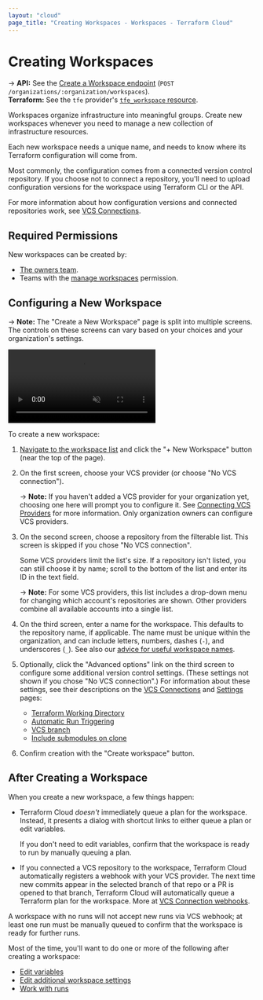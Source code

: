 ```yaml
---
layout: "cloud"
page_title: "Creating Workspaces - Workspaces - Terraform Cloud"
---
```


# Creating Workspaces

-> **API:** See the [Create a Workspace endpoint](../api/workspaces.html#create-a-workspace) (`POST /organizations/:organization/workspaces`). <br/>
**Terraform:** See the `tfe` provider's [`tfe_workspace` resource](/docs/providers/tfe/r/workspace.html).

Workspaces organize infrastructure into meaningful groups. Create new workspaces whenever you need to manage a new collection of infrastructure resources.

Each new workspace needs a unique name, and needs to know where its Terraform configuration will come from.

Most commonly, the configuration comes from a connected version control repository. If you choose not to connect a repository, you'll need to upload configuration versions for the workspace using Terraform CLI or the API.

For more information about how configuration versions and connected repositories work, see [VCS Connections](./vcs.html).

## Required Permissions

New workspaces can be created by:

- [The owners team](../users-teams-organizations/teams.html#the-owners-team).
- Teams with the [manage workspaces](../users-teams-organizations/permissions.html#manage-workspaces) permission.

## Configuring a New Workspace

[workdir]: ./settings.html#terraform-working-directory
[trigger]: ./vcs.html#automatic-run-triggering
[branch]: ./vcs.html#vcs-branch
[submodules]: ./vcs.html#include-submodules-on-clone

-> **Note:** The "Create a New Workspace" page is split into multiple screens. The controls on these screens can vary based on your choices and your organization's settings.

<video muted="muted" autoplay loop playsinline>
    <source src="./images/creating.mp4" type="video/mp4">
</video>

To create a new workspace:

1. [Navigate to the workspace list](./index.html#listing-and-filtering-workspaces) and click the "+ New Workspace" button (near the top of the page).

1. On the first screen, choose your VCS provider (or choose "No VCS connection").

    -> **Note:** If you haven't added a VCS provider for your organization yet, choosing one here will prompt you to configure it. See [Connecting VCS Providers](../vcs/index.html) for more information. Only organization owners can configure VCS providers.

1. On the second screen, choose a repository from the filterable list. This screen is skipped if you chose "No VCS connection".

    Some VCS providers limit the list's size. If a repository isn't listed, you can still choose it by name; scroll to the bottom of the list and enter its ID in the text field.

    -> **Note:** For some VCS providers, this list includes a drop-down menu for changing which account's repositories are shown. Other providers combine all available accounts into a single list.

1. On the third screen, enter a name for the workspace. This defaults to the repository name, if applicable. The name must be unique within the organization, and can include letters, numbers, dashes (`-`), and underscores (`_`). See also our [advice for useful workspace names](./naming.html).

1. Optionally, click the "Advanced options" link on the third screen to configure some additional version control settings. (These settings not shown if you chose "No VCS connection".) For information about these settings, see their descriptions on the [VCS Connections](./vcs.html) and [Settings](./settings.html) pages:
    - [Terraform Working Directory][workdir]
    - [Automatic Run Triggering][trigger]
    - [VCS branch][branch]
    - [Include submodules on clone][submodules]

1. Confirm creation with the "Create workspace" button.


## After Creating a Workspace

When you create a new workspace, a few things happen:

- Terraform Cloud _doesn't_ immediately queue a plan for the workspace. Instead, it presents a dialog with shortcut links to either queue a plan or edit variables.

    If you don't need to edit variables, confirm that the workspace is ready to run by manually queuing a plan.

- If you connected a VCS repository to the workspace, Terraform Cloud automatically registers a webhook with your VCS provider. The next time new commits appear in the selected branch of that repo or a PR is opened to that branch, Terraform Cloud will automatically queue a Terraform plan for the workspace. More at [VCS Connection webhooks](../vcs/index.html#webhooks).

A workspace with no runs will not accept new runs via VCS webhook; at least one run must be manually queued to confirm that the workspace is ready for further runs.

Most of the time, you'll want to do one or more of the following after creating a workspace:

- [Edit variables](./variables.html)
- [Edit additional workspace settings](./settings.html)
- [Work with runs](../run/index.html)
